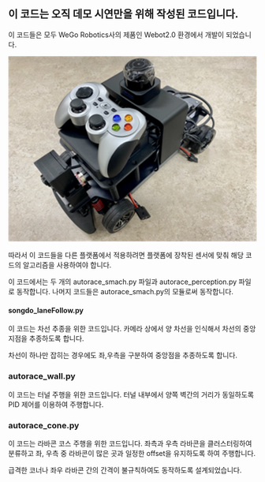 ## 이 코드는 오직 데모 시연만을 위해 작성된 코드입니다.

이 코드들은 모두 WeGo Robotics사의 제품인 Webot2.0 환경에서 개발이 되었습니다.

![Webot2.0](https://github.com/AhnSeyeong/scale_car/blob/main/contents/webot.png)


따라서 이 코드들을 다른 플랫폼에서 적용하려면 플랫폼에 장착된 센서에 맞춰 해당 코드의 알고리즘을 사용하여야 합니다.

이 코드에서는 두 개의 autorace_smach.py 파일과 autorace_perception.py 파일로 동작합니다. 나머지 코드들은 autorace_smach.py의 모듈로써 동작합니다.

#### songdo_laneFollow.py

이 코드는 차선 추종을 위한 코드입니다. 카메라 상에서 양 차선을 인식해서 차선의 중앙 지점을 추종하도록 합니다.

차선이 하나만 잡히는 경우에도 좌,우측을 구분하여 중앙점을 추종하도록 합니다.


### autorace_wall.py

이 코드는 터널 주행을 위한 코드입니다. 터널 내부에서 양쪽 벽간의 거리가 동일하도록 PID 제어를 이용하여 주행합니다.


### autorace_cone.py

이 코드는 라바콘 코스 주행을 위한 코드입니다. 좌측과 우측 라바콘을 클러스터링하여 분류하고 좌, 우측 중 라바콘이 많은 곳과 일정한 offset을 유지하도록 하여 주행합니다.

급격한 코너나 좌우 라바콘 간의 간격이 불규칙하여도 동작하도록 설계되었습니다.
